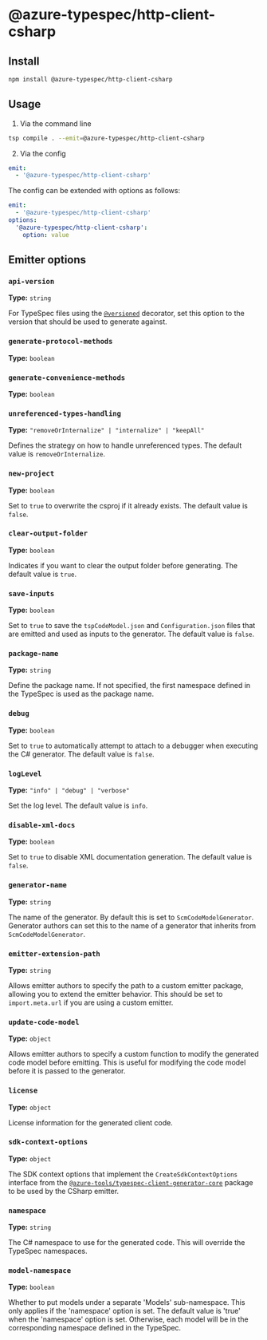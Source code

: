 # @azure-typespec/http-client-csharp

## Install

```bash
npm install @azure-typespec/http-client-csharp
```

## Usage

1. Via the command line

```bash
tsp compile . --emit=@azure-typespec/http-client-csharp
```

2. Via the config

```yaml
emit:
  - '@azure-typespec/http-client-csharp'
```

The config can be extended with options as follows:

```yaml
emit:
  - '@azure-typespec/http-client-csharp'
options:
  '@azure-typespec/http-client-csharp':
    option: value
```

## Emitter options

### `api-version`

**Type:** `string`

For TypeSpec files using the [`@versioned`](https://typespec.io/docs/libraries/versioning/reference/decorators/#@TypeSpec.Versioning.versioned) decorator, set this option to the version that should be used to generate against.

### `generate-protocol-methods`

**Type:** `boolean`

### `generate-convenience-methods`

**Type:** `boolean`

### `unreferenced-types-handling`

**Type:** `"removeOrInternalize" | "internalize" | "keepAll"`

Defines the strategy on how to handle unreferenced types. The default value is `removeOrInternalize`.

### `new-project`

**Type:** `boolean`

Set to `true` to overwrite the csproj if it already exists. The default value is `false`.

### `clear-output-folder`

**Type:** `boolean`

Indicates if you want to clear the output folder before generating. The default value is `true`.

### `save-inputs`

**Type:** `boolean`

Set to `true` to save the `tspCodeModel.json` and `Configuration.json` files that are emitted and used as inputs to the generator. The default value is `false`.

### `package-name`

**Type:** `string`

Define the package name. If not specified, the first namespace defined in the TypeSpec is used as the package name.

### `debug`

**Type:** `boolean`

Set to `true` to automatically attempt to attach to a debugger when executing the C# generator. The default value is `false`.

### `logLevel`

**Type:** `"info" | "debug" | "verbose"`

Set the log level. The default value is `info`.

### `disable-xml-docs`

**Type:** `boolean`

Set to `true` to disable XML documentation generation. The default value is `false`.

### `generator-name`

**Type:** `string`

The name of the generator. By default this is set to `ScmCodeModelGenerator`. Generator authors can set this to the name of a generator that inherits from `ScmCodeModelGenerator`.

### `emitter-extension-path`

**Type:** `string`

Allows emitter authors to specify the path to a custom emitter package, allowing you to extend the emitter behavior. This should be set to `import.meta.url` if you are using a custom emitter.

### `update-code-model`

**Type:** `object`

Allows emitter authors to specify a custom function to modify the generated code model before emitting. This is useful for modifying the code model before it is passed to the generator.

### `license`

**Type:** `object`

License information for the generated client code.

### `sdk-context-options`

**Type:** `object`

The SDK context options that implement the `CreateSdkContextOptions` interface from the [`@azure-tools/typespec-client-generator-core`](https://www.npmjs.com/package/@azure-tools/typespec-client-generator-core) package to be used by the CSharp emitter.

### `namespace`

**Type:** `string`

The C# namespace to use for the generated code. This will override the TypeSpec namespaces.

### `model-namespace`

**Type:** `boolean`

Whether to put models under a separate 'Models' sub-namespace. This only applies if the 'namespace' option is set. The default value is 'true' when the 'namespace' option is set. Otherwise, each model will be in the corresponding namespace defined in the TypeSpec.
